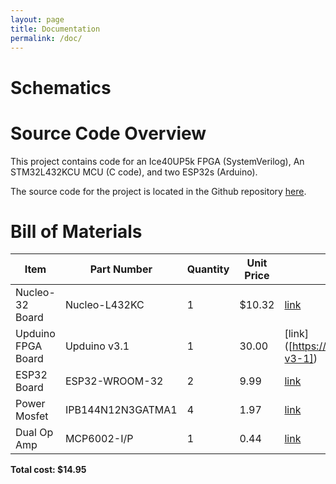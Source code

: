 ```yaml
---
layout: page
title: Documentation
permalink: /doc/
---
```


# Schematics
<!-- Include images of the schematics for your system. They should follow best practices for schematic drawings with all parts and pins clearly labeled. You may draw your schematics either with a software tool or neatly by hand. -->
# Source Code Overview
<!-- This section should include information to describe the organization of the code base and highlight how the code connects. -->

This project contains code for an Ice40UP5k FPGA (SystemVerilog), An STM32L432KCU MCU (C code), and two ESP32s (Arduino). 

The source code for the project is located in the Github repository [here](https://github.com/joshbrake/example-project-portfolio/tree/main/src).

# Bill of Materials
<!-- The bill of materials should include all the parts used in your project along with the prices and links.  -->

| Item | Part Number | Quantity | Unit Price | Link |
| ---- | ----------- | ----- | ---- | ---- |
| Nucleo-32 Board |  Nucleo-L432KC | 1 | $10.32 |  [link]([https://www.st.com/en/evaluation-tools/nucleo-l432kc.html#sample-buy])|
| Upduino FPGA Board | Upduino v3.1 | 1 | 30.00 | [link] ([https://tinyvision.ai/products/upduino-v3-1])|
| ESP32 Board | ESP32-WROOM-32 | 2 | 9.99 | [link]([https://www.amazon.com/HiLetgo-ESP-WROOM-32-Development-Microcontroller-Integrated/dp/B0718T232Z]) |
| Power Mosfet | IPB144N12N3GATMA1 | 4 | 1.97 | [link]([https://www.digikey.com/en/products/detail/infineon-technologies/IPB144N12N3GATMA1/2338056?s=N4IgTCBcDaIIwBYEDs5mSAugXyA]) |
| Dual Op Amp | MCP6002-I/P | 1 | 0.44 | [link]([]https://www.digikey.com/en/products/detail/microchip-technology/MCP6002-I-P/500875) |


**Total cost: $14.95**
